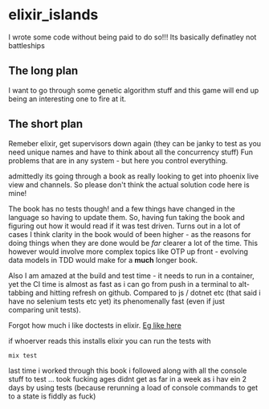 # elixir_islands

I wrote some code without being paid to do so!!!
Its basically definatley not battleships

## The long plan

I want to go through some genetic algorithm stuff and this game will end up being an interesting one to fire at it.

## The short plan

Remeber elixir, get supervisors down again (they can be janky to test as you need unique names and have to think about all the concurrency stuff)
Fun problems that are in any system - but here you control everything.


admittedly its going through a book as really looking to get into phoenix live view and channels.
So please don't think the actual solution code here is mine!

The book has no tests though! and a few things have changed in the language so having to update them. So, having fun taking the book and figuring out how it would read if it was test driven.
Turns out in a lot of cases I think clarity in the book would of been higher - as the reasons for doing things when they are done would be *far* clearer a lot of the time. This however would involve more complex topics like OTP up front - evolving data models in TDD would make for a **much** longer book.

Also I am amazed at the build and test time - it needs to run in a container, yet the CI time is almost as fast as i can go from push in a terminal to alt-tabbing and hitting refresh on github.  Compared to js / dotnet etc (that said i have no selenium tests etc yet) its phenomenally fast (even if just comparing unit tests).

Forgot how much i like doctests in elixir.
[Eg like here](islands_engine/lib/islands_engine/rules.ex)

if whoerver reads this installs elixir you can run the tests with
```bash
mix test
```

last time i worked through this book i followed along with all the console stuff to test ... took fucking ages didnt get as far in a week as i hav ein 2 days by using tests (because rerunning a load of console commands to get to a state is fiddly as fuck)
